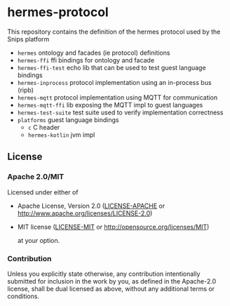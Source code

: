 # hermes-protocol

This repository contains the definition of the hermes protocol used by
the Snips platform

- `hermes` ontology and facades (ie protocol) definitions
- `hermes-ffi` ffi bindings for ontology and facade
- `hermes-ffi-test` echo lib that can be used to test guest language bindings
- `hermes-inprocess` protocol implementation using an in-process bus (ripb)
- `hermes-mqtt` protocol implementation using MQTT for communication
- `hermes-mqtt-ffi` lib exposing the MQTT impl to guest languages
- `hermes-test-suite` test suite used to verify implementation correctness
- `platforms` guest language bindings
    - `c` C header
    - `hermes-kotlin` jvm impl



## License

### Apache 2.0/MIT

Licensed under either of
 * Apache License, Version 2.0 ([LICENSE-APACHE](LICENSE-APACHE) or 
http://www.apache.org/licenses/LICENSE-2.0)
 * MIT license ([LICENSE-MIT](LICENSE-MIT) or 
http://opensource.org/licenses/MIT)

     at your option.

### Contribution

Unless you explicitly state otherwise, any contribution intentionally submitted
for inclusion in the work by you, as defined in the Apache-2.0 license, shall
be dual licensed as above, without any additional terms or conditions.

